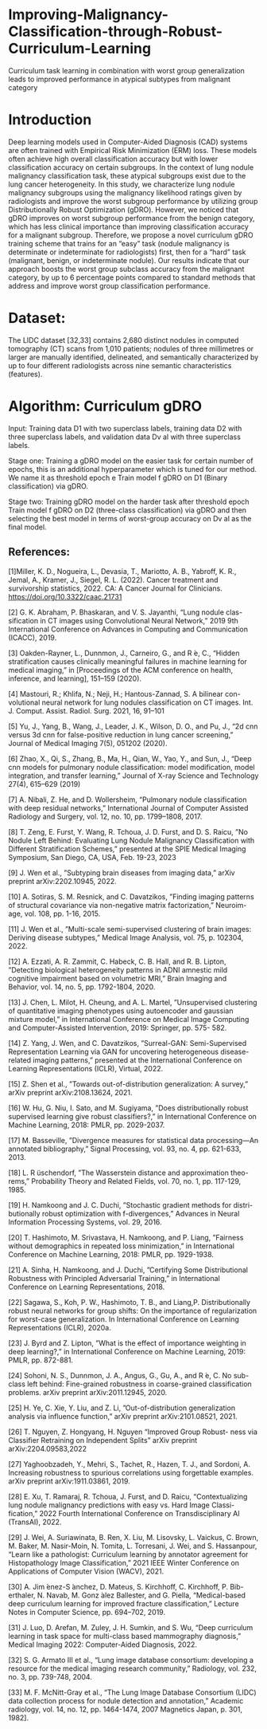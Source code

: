 # Improving-Malignancy-Classification-through-Robust-Curriculum-Learning
Curriculum task learning in combination with worst group generalization leads to improved performance in atypical subtypes from malignant category

# Introduction
Deep learning models used in Computer-Aided Diagnosis (CAD) systems are often trained with Empirical Risk Minimization (ERM) loss. These models often achieve high overall classification accuracy but with lower classification accuracy on certain subgroups. In the context of lung nodule malignancy classification task, these atypical subgroups exist due to the lung
cancer heterogeneity. In this study, we characterize lung nodule malignancy subgroups using the malignancy likelihood ratings given by radiologists and improve the worst subgroup performance by utilizing group Distributionally Robust Optimization (gDRO). However, we noticed that gDRO improves on worst subgroup performance from the benign category, which has less
clinical importance than improving classification accuracy for a malignant subgroup. Therefore, we propose a novel curriculum gDRO training scheme that trains for an “easy” task (nodule
malignancy is determinate or indeterminate for radiologists) first, then for a “hard” task (malignant, benign, or indeterminate nodule). Our results indicate that our approach boosts the worst group subclass accuracy from the malignant category, by up to 6 percentage points compared to standard methods that address and improve worst group classification performance.
# Dataset:
The LIDC dataset [32,33] contains 2,680 distinct nodules in computed tomography (CT) scans from 1,010 patients; nodules of three millimetres or larger are manually identified, delineated, and semantically characterized by up to four different radiologists across nine semantic characteristics (features).

# Algorithm: Curriculum gDRO
Input: Training data D1 with two superclass labels, training
data D2 with three superclass labels, and validation data
Dv al with three superclass labels.

Stage one: Training a gDRO model on the easier task
for certain number of epochs, this is an additional
hyperparameter which is tuned for our method. We name
it as threshold epoch e
Train model f gDRO on D1 (Binary classification) via
gDRO.

Stage two: Training gDRO model on the harder task after
threshold epoch
Train model f gDRO on D2 (three-class classification)
via gDRO and then selecting the best model in terms of
worst-group accuracy on Dv al as the final model.

## References:
[1]Miller, K. D., Nogueira, L., Devasia, T., Mariotto, A. B., Yabroff, K.
R., Jemal, A., Kramer, J., Siegel, R. L. (2022). Cancer treatment
and survivorship statistics, 2022. CA: A Cancer Journal for Clinicians.
https://doi.org/10.3322/caac.21731

[2] G. K. Abraham, P. Bhaskaran, and V. S. Jayanthi, “Lung nodule clas-
sification in CT images using Convolutional Neural Network,” 2019 9th
International Conference on Advances in Computing and Communication
(ICACC), 2019.

[3] Oakden-Rayner, L., Dunnmon, J., Carneiro, G., and R ́e, C., “Hidden
stratification causes clinically meaningful failures in machine learning
for medical imaging,” in [Proceedings of the ACM conference on health,
inference, and learning], 151–159 (2020).

[4] Mastouri, R.; Khlifa, N.; Neji, H.; Hantous-Zannad, S. A bilinear con-
volutional neural network for lung nodules classification on CT images.
Int. J. Comput. Assist. Radiol. Surg. 2021, 16, 91–101

[5] Yu, J., Yang, B., Wang, J., Leader, J. K., Wilson, D. O., and Pu, J., “2d
cnn versus 3d cnn for false-positive reduction in lung cancer screening,”
Journal of Medical Imaging 7(5), 051202 (2020).

[6] Zhao, X., Qi, S., Zhang, B., Ma, H., Qian, W., Yao, Y., and Sun, J., “Deep
cnn models for pulmonary nodule classification: model modification,
model integration, and transfer learning,” Journal of X-ray Science and
Technology 27(4), 615–629 (2019)

[7] A. Nibali, Z. He, and D. Wollersheim, “Pulmonary nodule classification
with deep residual networks,” International Journal of Computer Assisted
Radiology and Surgery, vol. 12, no. 10, pp. 1799–1808, 2017.

[8] T. Zeng, E. Furst, Y. Wang, R. Tchoua, J. D. Furst, and D. S. Raicu, ”No
Nodule Left Behind: Evaluating Lung Nodule Malignancy Classification
with Different Stratification Schemes,” presented at the SPIE Medical
Imaging Symposium, San Diego, CA, USA, Feb. 19-23, 2023

[9] J. Wen et al., ”Subtyping brain diseases from imaging data,” arXiv
preprint arXiv:2202.10945, 2022.

[10] A. Sotiras, S. M. Resnick, and C. Davatzikos, ”Finding imaging patterns
of structural covariance via non-negative matrix factorization,” Neuroim-
age, vol. 108, pp. 1-16, 2015.

[11] J. Wen et al., ”Multi-scale semi-supervised clustering of brain images:
Deriving disease subtypes,” Medical Image Analysis, vol. 75, p. 102304,
2022.

[12] A. Ezzati, A. R. Zammit, C. Habeck, C. B. Hall, and R. B. Lipton,
”Detecting biological heterogeneity patterns in ADNI amnestic mild
cognitive impairment based on volumetric MRI,” Brain Imaging and
Behavior, vol. 14, no. 5, pp. 1792-1804, 2020.

[13] J. Chen, L. Milot, H. Cheung, and A. L. Martel, ”Unsupervised
clustering of quantitative imaging phenotypes using autoencoder and
gaussian mixture model,” in International Conference on Medical Image
Computing and Computer-Assisted Intervention, 2019: Springer, pp. 575-
582.

[14] Z. Yang, J. Wen, and C. Davatzikos, ”Surreal-GAN: Semi-Supervised
Representation Learning via GAN for uncovering heterogeneous disease-
related imaging patterns,” presented at the International Conference on
Learning Representations (ICLR), Virtual, 2022.

[15] Z. Shen et al., ”Towards out-of-distribution generalization: A survey,”
arXiv preprint arXiv:2108.13624, 2021.

[16] W. Hu, G. Niu, I. Sato, and M. Sugiyama, ”Does distributionally robust
supervised learning give robust classifiers?,” in International Conference
on Machine Learning, 2018: PMLR, pp. 2029-2037.

[17] M. Basseville, ”Divergence measures for statistical data processing—An
annotated bibliography,” Signal Processing, vol. 93, no. 4, pp. 621-633,
2013.

[18] L. R ̈uschendorf, ”The Wasserstein distance and approximation theo-
rems,” Probability Theory and Related Fields, vol. 70, no. 1, pp. 117-129,
1985.

[19] H. Namkoong and J. C. Duchi, ”Stochastic gradient methods for distri-
butionally robust optimization with f-divergences,” Advances in Neural
Information Processing Systems, vol. 29, 2016.

[20] T. Hashimoto, M. Srivastava, H. Namkoong, and P. Liang, ”Fairness
without demographics in repeated loss minimization,” in International
Conference on Machine Learning, 2018: PMLR, pp. 1929-1938.

[21] A. Sinha, H. Namkoong, and J. Duchi, ”Certifying Some Distributional
Robustness with Principled Adversarial Training,” in International Conference on Learning Representations, 2018.

[22] Sagawa, S., Koh, P. W., Hashimoto, T. B., and Liang,P. Distributionally
robust neural networks for group shifts: On the importance of regularization for worst-case generalization. In International Conference on
Learning Representations (ICLR), 2020a.

[23] J. Byrd and Z. Lipton, ”What is the effect of importance weighting in
deep learning?,” in International Conference on Machine Learning, 2019:
PMLR, pp. 872-881.

[24] Sohoni, N. S., Dunnmon, J. A., Angus, G., Gu, A., and R ́e, C. No sub-
class left behind: Fine-grained robustness in coarse-grained classification
problems. arXiv preprint arXiv:2011.12945, 2020.

[25] H. Ye, C. Xie, Y. Liu, and Z. Li, ”Out-of-distribution generalization
analysis via influence function,” arXiv preprint arXiv:2101.08521, 2021.

[26] T. Nguyen, Z. Hongyang, H. Nguyen “Improved Group Robust-
ness via Classifier Retraining on Independent Splits” arXiv preprint
arXiv:2204.09583,2022

[27] Yaghoobzadeh, Y., Mehri, S., Tachet, R., Hazen, T. J., and Sordoni, A.
Increasing robustness to spurious correlations using forgettable examples.
arXiv preprint arXiv:1911.03861, 2019.

[28] E. Xu, T. Ramaraj, R. Tchoua, J. Furst, and D. Raicu, “Contextualizing
lung nodule malignancy predictions with easy vs. Hard Image Classi-
fication,” 2022 Fourth International Conference on Transdisciplinary AI
(TransAI), 2022.

[29] J. Wei, A. Suriawinata, B. Ren, X. Liu, M. Lisovsky, L. Vaickus, C.
Brown, M. Baker, M. Nasir-Moin, N. Tomita, L. Torresani, J. Wei, and S.
Hassanpour, “Learn like a pathologist: Curriculum learning by annotator
agreement for Histopathology Image Classification,” 2021 IEEE Winter
Conference on Applications of Computer Vision (WACV), 2021.

[30] A. Jim ́enez-S ́anchez, D. Mateus, S. Kirchhoff, C. Kirchhoff, P. Bib-
erthaler, N. Navab, M. Gonz ́alez Ballester, and G. Piella, “Medical-based
deep curriculum learning for improved fracture classification,” Lecture
Notes in Computer Science, pp. 694–702, 2019.

[31] J. Luo, D. Arefan, M. Zuley, J. H. Sumkin, and S. Wu, “Deep curriculum
learning in task space for multi-class based mammography diagnosis,”
Medical Imaging 2022: Computer-Aided Diagnosis, 2022.

[32] S. G. Armato III et al., “Lung image database consortium: developing
a resource for the medical imaging research community,” Radiology, vol.
232, no. 3, pp. 739-748, 2004.

[33] M. F. McNitt-Gray et al., “The Lung Image Database Consortium
(LIDC) data collection process for nodule detection and annotation,”
Academic radiology, vol. 14, no. 12, pp. 1464-1474, 2007 Magnetics
Japan, p. 301, 1982].
